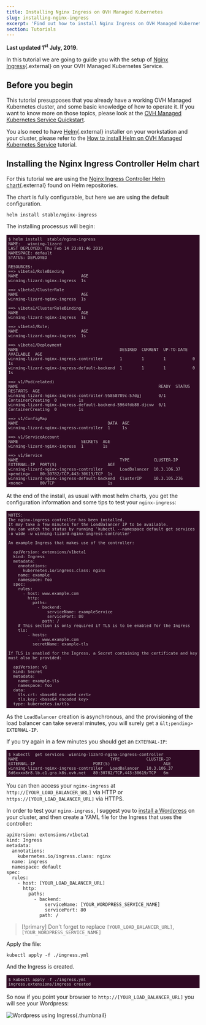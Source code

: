 ```yaml
---
title: Installing Nginx Ingress on OVH Managed Kubernetes
slug: installing-nginx-ingress
excerpt: 'Find out how to install Nginx Ingress on OVH Managed Kubernetes '
section: Tutorials
---
```


**Last updated 1<sup>st</sup> July, 2019.**

<style>
 pre {
     font-size: 14px;
 }
 pre.console {
   background-color: #300A24; 
   color: #ccc;
   font-family: monospace;
   padding: 5px;
   margin-bottom: 5px;
 }
 pre.console code {
   border: solid 0px transparent;
   font-family: monospace !important;
   font-size: 0.75em;
   color: #ccc;
 }
 .small {
     font-size: 0.75em;
 }
</style>


In this tutorial we are going to guide you with the setup of [Nginx Ingress](https://github.com/kubernetes/ingress-nginx){.external} on your OVH Managed Kubernetes Service.


## Before you begin

This tutorial presupposes that you already have a working OVH Managed Kubernetes cluster, and some basic knowledge of how to operate it. If you want to know more on those topics, please look at the [OVH Managed Kubernetes Service Quickstart](../deploying-hello-world/).

You also need to have [Helm](https://docs.helm.sh/){.external} installer on your workstation and your cluster, please refer to the [How to install Helm on OVH Managed Kubernetes Service](../installing-helm/) tutorial.



## Installing the Nginx Ingress Controller Helm chart

For this tutorial we are using the [Nginx Ingress Controller  Helm chart](https://github.com/helm/charts/tree/master/stable/nginx-ingress){.external} found on Helm repositories.

The chart is fully configurable, but here we are using the default configuration.


```
helm install stable/nginx-ingress
```

The installing processus will begin:

<pre class="console"><code>$ helm install  stable/nginx-ingress
NAME:   winning-lizard
LAST DEPLOYED: Thu Feb 14 23:01:46 2019
NAMESPACE: default
STATUS: DEPLOYED

RESOURCES:
==> v1beta1/RoleBinding
NAME                          AGE
winning-lizard-nginx-ingress  1s

==> v1beta1/ClusterRole
NAME                          AGE
winning-lizard-nginx-ingress  1s

==> v1beta1/ClusterRoleBinding
NAME                          AGE
winning-lizard-nginx-ingress  1s

==> v1beta1/Role;
NAME                          AGE
winning-lizard-nginx-ingress  1s

==> v1beta1/Deployment
NAME                                          DESIRED  CURRENT  UP-TO-DATE  AVAILABLE  AGE
winning-lizard-nginx-ingress-controller       1        1        1           0          1s
winning-lizard-nginx-ingress-default-backend  1        1        1           0          1s

==> v1/Pod(related)
NAME                                                          READY  STATUS             RESTARTS  AGE
winning-lizard-nginx-ingress-controller-95858789c-57dgj       0/1    ContainerCreating  0         1s
winning-lizard-nginx-ingress-default-backend-5964fdb88-djcvw  0/1    ContainerCreating  0         1s

==> v1/ConfigMap
NAME                                     DATA  AGE
winning-lizard-nginx-ingress-controller  1     1s

==> v1/ServiceAccount
NAME                          SECRETS  AGE
winning-lizard-nginx-ingress  1        1s

==> v1/Service
NAME                                          TYPE          CLUSTER-IP    EXTERNAL-IP  PORT(S)                     AGE
winning-lizard-nginx-ingress-controller       LoadBalancer  10.3.106.37   &lt;pending>    80:30782/TCP,443:30619/TCP  1s
winning-lizard-nginx-ingress-default-backend  ClusterIP     10.3.105.236  &lt;none>       80/TCP                      1s
</code></pre>


At the end of the install, as usual with most helm charts, you get the configuration information and some tips to
test your `nginx-ingress`:

<pre class="console"><code>NOTES:
The nginx-ingress controller has been installed.
It may take a few minutes for the LoadBalancer IP to be available.
You can watch the status by running 'kubectl --namespace default get services -o wide -w winning-lizard-nginx-ingress-controller'

An example Ingress that makes use of the controller:

  apiVersion: extensions/v1beta1
  kind: Ingress
  metadata:
    annotations:
      kubernetes.io/ingress.class: nginx
    name: example
    namespace: foo
  spec:
    rules:
      - host: www.example.com
        http:
          paths:
            - backend:
                serviceName: exampleService
                servicePort: 80
              path: /
    # This section is only required if TLS is to be enabled for the Ingress
    tls:
        - hosts:
            - www.example.com
          secretName: example-tls

If TLS is enabled for the Ingress, a Secret containing the certificate and key must also be provided:

  apiVersion: v1
  kind: Secret
  metadata:
    name: example-tls
    namespace: foo
  data:
    tls.crt: &lt;base64 encoded cert>
    tls.key: &lt;base64 encoded key>
  type: kubernetes.io/tls
</code></pre>


As the `LoadBalancer` creation is asynchronous, and the provisioning of the load balancer can take several minutes, you will surely get a `&lt;pending>` `EXTERNAL-IP`. 

If you try again in a few minutes you should get an `EXTERNAL-IP`:

<pre class="console"><code>$ kubectl  get services  winning-lizard-nginx-ingress-controller
NAME                                      TYPE           CLUSTER-IP    EXTERNAL-IP                        PORT(S)                      AGE
winning-lizard-nginx-ingress-controller   LoadBalancer   10.3.106.37   6d6xxxx8r8.lb.c1.gra.k8s.ovh.net   80:30782/TCP,443:30619/TCP   6m
</code></pre>

You can then access your `nginx-ingress` at `http://[YOUR_LOAD_BALANCER_URL]` via HTTP or `https://[YOUR_LOAD_BALANCER_URL]` via HTTPS.

In order to test your `nginx-ingress`, I suggest you to [install a Wordpress](../installing-wordpress) on your cluster, and then create a YAML file for the Ingress that uses the controller:


```
apiVersion: extensions/v1beta1
kind: Ingress
metadata:
  annotations:
    kubernetes.io/ingress.class: nginx
  name: ingress
  namespace: default
spec:
  rules:
    - host: [YOUR_LOAD_BALANCER_URL]
      http:
        paths:
          - backend:
              serviceName: [YOUR_WORDPRESS_SERVICE_NAME]
              servicePort: 80
            path: /
```

> [!primary]
> Don't forget to replace `[YOUR_LOAD_BALANCER_URL]`, `[YOUR_WORDPRESS_SERVICE_NAME]` 

Apply the file:

```
kubectl apply -f ./ingress.yml
```

And the Ingress is created. 

<pre class="console"><code>$ kubectl apply -f ./ingress.yml 
ingress.extensions/ingress created
</code></pre>

So now if you point your browser to `http://[YOUR_LOAD_BALANCER_URL]`  you will see your Wordpress:

![Wordpress using Ingress](images/installing-ingress-01.png){.thumbnail}